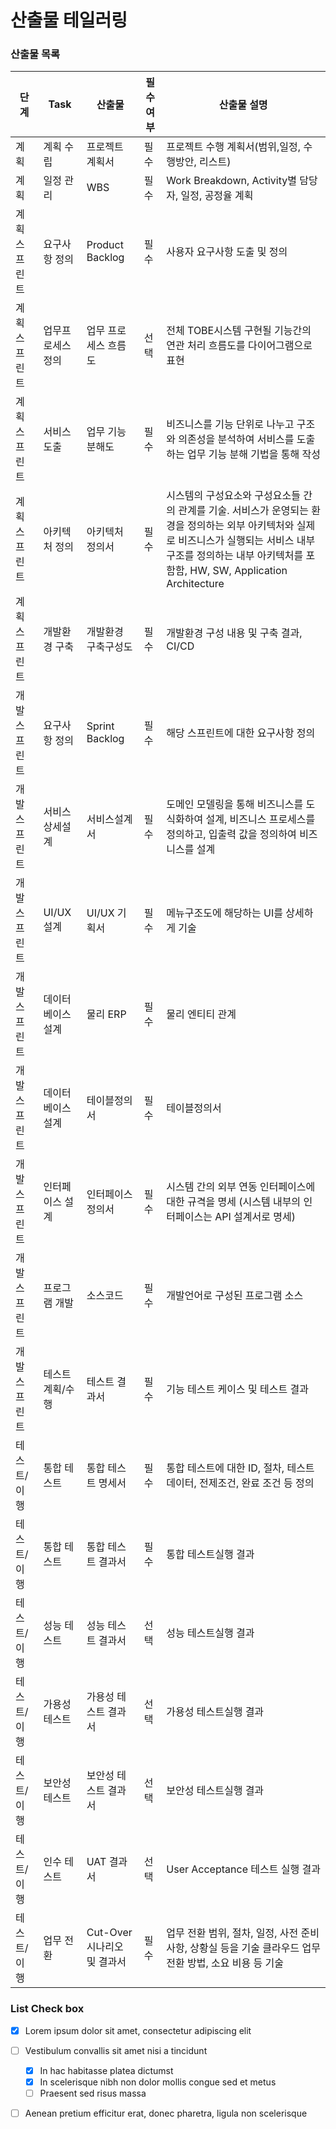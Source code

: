 # **산출물 테일러링**

### 산출물 목록
| 단계 | Task | 산출물| 필수여부 | 산출물 설명 |
| ------------ | ------------- | ------------ |------------ |------------ |
| 계획 | 계획 수립  | 프로젝트 계획서 | 필수 | 프로젝트 수행 계획서(범위,일정, 수행방안, 리스트) |
| 계획 | 일정 관리  | WBS | 필수 | Work Breakdown, Activity별 담당자, 일정, 공정율 계획 |
| 계획 스프린트 | 요구사항 정의  | Product Backlog | 필수 | 사용자 요구사항 도출 및 정의 |
| 계획 스프린트 | 업무프로세스 정의  | 업무 프로세스 흐름도 | 선택 | 전체 TOBE시스템 구현될 기능간의 연관 처리 흐름도를 다이어그램으로 표현 |
| 계획 스프린트 | 서비스 도출  | 업무 기능 분해도 | 필수 | 비즈니스를 기능 단위로 나누고 구조와 의존성을 분석하여 서비스를 도출하는 업무 기능 분해 기법을 통해 작성 |
| 계획 스프린트 | 아키텍처 정의  | 아키텍처 정의서 | 필수 | 시스템의 구성요소와 구성요소들 간의 관계를 기술. 서비스가 운영되는 환경을 정의하는 외부 아키텍처와 실제로 비즈니스가 실행되는 서비스 내부 구조를 정의하는 내부 아키텍처를 포함함, HW, SW, Application Architecture |
| 계획 스프린트 | 개발환경 구축  | 개발환경 구축구성도 | 필수 | 개발환경 구성 내용 및 구축 결과, CI/CD |
| 개발 스프린트 | 요구사항 정의  | Sprint Backlog | 필수 | 해당 스프린트에 대한 요구사항 정의 |
| 개발 스프린트 | 서비스 상세설계 | 서비스설계서 | 필수 | 도메인 모델링을 통해 비즈니스를 도식화하여 설계, 비즈니스 프로세스를 정의하고, 입출력 값을 정의하여 비즈니스를 설계 |
| 개발 스프린트 | UI/UX 설계  | UI/UX 기획서 | 필수 | 메뉴구조도에 해당하는 UI를 상세하게 기술 |
| 개발 스프린트 | 데이터베이스 설계  | 물리 ERP | 필수 | 물리 엔티티 관계 |
| 개발 스프린트 | 데이터베이스 설계  | 테이블정의서 | 필수 | 테이블정의서 |
| 개발 스프린트 | 인터페이스 설계  | 인터페이스 정의서 | 필수 | 시스템 간의 외부 연동 인터페이스에 대한 규격을 명세 (시스템 내부의 인터페이스는 API 설계서로 명세) |
| 개발 스프린트 | 프로그램 개발  | 소스코드 | 필수 | 개발언어로 구성된 프로그램 소스 |
| 개발 스프린트 | 테스트 계획/수행  | 테스트 결과서 | 필수 | 기능 테스트 케이스 및 테스트 결과 |
| 테스트/이행 | 통합 테스트 | 통합 테스트 명세서 | 필수 | 통합 테스트에 대한 ID, 절차, 테스트 데이터, 전제조건, 완료 조건 등 정의 |
| 테스트/이행 | 통합 테스트 | 통합 테스트 결과서 | 필수 | 통합 테스트실행 결과 |
| 테스트/이행 | 성능 테스트 | 성능 테스트 결과서 | 선택 | 성능 테스트실행 결과 |
| 테스트/이행 | 가용성 테스트 | 가용성 테스트 결과서 | 선택 | 가용성 테스트실행 결과 |
| 테스트/이행 | 보안성 테스트 | 보안성 테스트 결과서 | 선택 | 보안성 테스트실행 결과 |
| 테스트/이행 | 인수 테스트 | UAT 결과서 | 선택 | User Acceptance 테스트 실행 결과 |
| 테스트/이행 | 업무 전환 | Cut-Over시나리오 및 결과서 | 필수 | 업무 전환 범위, 절차, 일정, 사전 준비사항, 상황실 등을 기술 클라우드 업무전환 방법, 소요 비용 등 기술 |


### List Check box
- [x] Lorem ipsum dolor sit amet, consectetur adipiscing elit
- [ ] Vestibulum convallis sit amet nisi a tincidunt
    * [x] In hac habitasse platea dictumst
    * [x] In scelerisque nibh non dolor mollis congue sed et metus
    * [ ] Praesent sed risus massa
- [ ] Aenean pretium efficitur erat, donec pharetra, ligula non scelerisque


